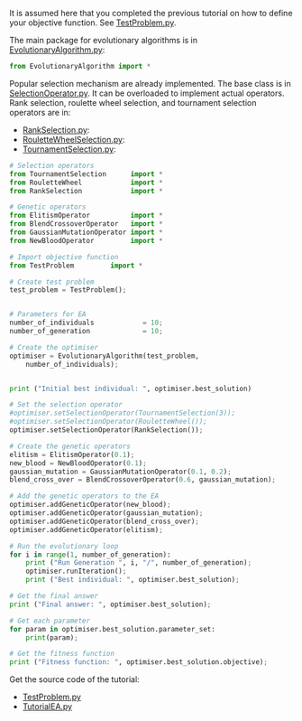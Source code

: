 It is assumed here that you completed the previous tutorial on how to define your objective function. See [TestProblem.py](TestProblem.py).

The main package for evolutionary algorithms is in [EvolutionaryAlgorithm.py](../src/EvolutionaryAlgorithm.py):

```python
from EvolutionaryAlgorithm import *
```

Popular selection mechanism are already implemented. The base class is in [SelectionOperator.py](SelectionOperator). It can be overloaded to implement actual operators. Rank selection, roulette wheel selection, and tournament selection operators are in:

- [RankSelection.py](../src/RankSelection.py):
- [RouletteWheelSelection.py](../src/RouletteWheelSelection.py):
- [TournamentSelection.py](../src/TournamentSelection.py):

```python
# Selection operators
from TournamentSelection      import *
from RouletteWheel            import *
from RankSelection            import *
```


```python
# Genetic operators
from ElitismOperator          import *
from BlendCrossoverOperator   import *
from GaussianMutationOperator import *
from NewBloodOperator         import *

# Import objective function
from TestProblem         import *

# Create test problem
test_problem = TestProblem();


# Parameters for EA
number_of_individuals            = 10;
number_of_generation             = 10;

# Create the optimiser
optimiser = EvolutionaryAlgorithm(test_problem,
    number_of_individuals);


print ("Initial best individual: ", optimiser.best_solution)

# Set the selection operator
#optimiser.setSelectionOperator(TournamentSelection(3));
#optimiser.setSelectionOperator(RouletteWheel());
optimiser.setSelectionOperator(RankSelection());

# Create the genetic operators
elitism = ElitismOperator(0.1);
new_blood = NewBloodOperator(0.1);
gaussian_mutation = GaussianMutationOperator(0.1, 0.2);
blend_cross_over = BlendCrossoverOperator(0.6, gaussian_mutation);

# Add the genetic operators to the EA
optimiser.addGeneticOperator(new_blood);
optimiser.addGeneticOperator(gaussian_mutation);
optimiser.addGeneticOperator(blend_cross_over);
optimiser.addGeneticOperator(elitism);

# Run the evolutionary loop
for i in range(1, number_of_generation):
    print ("Run Generation ", i, "/", number_of_generation);
    optimiser.runIteration();
    print ("Best individual: ", optimiser.best_solution);

# Get the final answer
print ("Final answer: ", optimiser.best_solution);

# Get each parameter
for param in optimiser.best_solution.parameter_set:
    print(param);

# Get the fitness function
print ("Fitness function: ", optimiser.best_solution.objective);
```


Get the source code of the tutorial:

- [TestProblem.py](TestProblem.py)
- [TutorialEA.py](TutorialEA.py)

